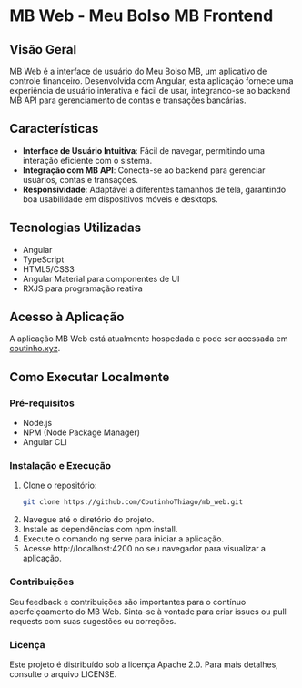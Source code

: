 # MB Web - Meu Bolso MB Frontend

## Visão Geral
MB Web é a interface de usuário do Meu Bolso MB, um aplicativo de controle financeiro. Desenvolvida com Angular, esta aplicação fornece uma experiência de usuário interativa e fácil de usar, integrando-se ao backend MB API para gerenciamento de contas e transações bancárias.

## Características
- **Interface de Usuário Intuitiva**: Fácil de navegar, permitindo uma interação eficiente com o sistema.
- **Integração com MB API**: Conecta-se ao backend para gerenciar usuários, contas e transações.
- **Responsividade**: Adaptável a diferentes tamanhos de tela, garantindo boa usabilidade em dispositivos móveis e desktops.

## Tecnologias Utilizadas
- Angular
- TypeScript
- HTML5/CSS3
- Angular Material para componentes de UI
- RXJS para programação reativa

## Acesso à Aplicação
A aplicação MB Web está atualmente hospedada e pode ser acessada em [coutinho.xyz](http://coutinho.xyz).

## Como Executar Localmente

### Pré-requisitos
- Node.js
- NPM (Node Package Manager)
- Angular CLI

### Instalação e Execução
1. Clone o repositório:
   ```bash
   git clone https://github.com/CoutinhoThiago/mb_web.git
2. Navegue até o diretório do projeto.
3. Instale as dependências com npm install.
4. Execute o comando ng serve para iniciar a aplicação.
5. Acesse http://localhost:4200 no seu navegador para visualizar a aplicação.

### Contribuições
Seu feedback e contribuições são importantes para o contínuo aperfeiçoamento do MB Web. Sinta-se à vontade para criar issues ou pull requests com suas sugestões ou correções.

### Licença
Este projeto é distribuído sob a licença Apache 2.0. Para mais detalhes, consulte o arquivo LICENSE.
